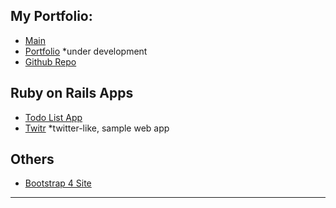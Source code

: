 ## My Portfolio:

- [Main](https://sephdev.github.io)
- [Portfolio](https://sephdev.github.io/_portfolio) *under development
- [Github Repo](https://github.com/sephdev)

## Ruby on Rails Apps

- [Todo List App](https://jt-todolist.herokuapp.com)
- [Twitr](jt-twitr.herokuapp.com) *twitter-like, sample web app

## Others
- [Bootstrap 4 Site](https://sephdev.github.io/jt-bootstrap4)


**************************************************************


